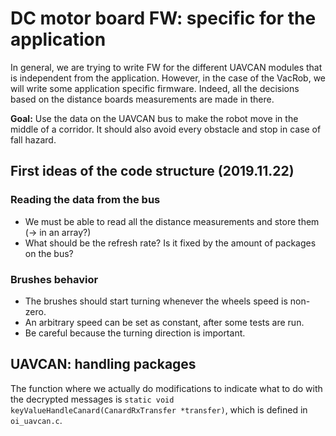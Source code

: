 # DC motor board FW: specific for the application

In general, we are trying to write FW for the different UAVCAN modules that is independent from the application. However, in the case of the VacRob, we will write some application specific firmware. Indeed, all the decisions based on the distance boards measurements are made in there.

**Goal:** Use the data on the UAVCAN bus to make the robot move in the middle of a corridor. It should also avoid every obstacle and stop in case of fall hazard.

## First ideas of the code structure (2019.11.22)


### Reading the data from the bus

- We must be able to read all the distance measurements and store them (-> in an array?)
- What should be the refresh rate? Is it fixed by the amount of packages on the bus?

### Brushes behavior

- The brushes should start turning whenever the wheels speed is non-zero. 
- An arbitrary speed can be set as constant, after some tests are run.
- Be careful because the turning direction is important.


## UAVCAN: handling packages

The function where we actually do modifications to indicate what to do with the decrypted messages is `static void keyValueHandleCanard(CanardRxTransfer *transfer)`, which is defined in `oi_uavcan.c`.

